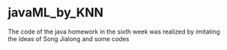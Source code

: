 # javaML_by_KNN
The code of the java homework in the sixth week was realized by imitating the ideas of Song Jialong and some codes
